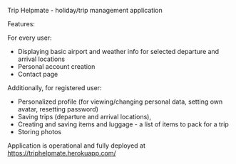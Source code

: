 Trip Helpmate - holiday/trip management application

Features:

For every user:
- Displaying basic airport and weather info for selected departure and arrival locations
- Personal account creation
- Contact page

Additionally, for registered user:
- Personalized profile (for viewing/changing personal data, setting own avatar, resetting password)
- Saving trips (departure and arrival locations),
- Creating and saving items and luggage - a list of items to pack for a trip
- Storing photos

Application is operational and fully deployed at https://triphelpmate.herokuapp.com/